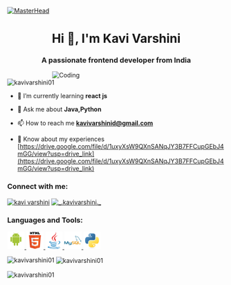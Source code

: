 [![MasterHead](https://cdn-images-1.medium.com/v2/resize:fit:2600/1*CmjmgiI3Sr6oByNZ81pkhQ.jpeg)](https://rishavchanda.io)
<h1 align="center">Hi 👋, I'm Kavi Varshini</h1>
<h3 align="center">A passionate frontend developer from India</h3>
<img align="right" alt="Coding" width="400" src="img align="right" alt="Coding" width="400" src="https://cdn.dribbble.com/users/116207...")
")


<p align="left"> <img src="https://komarev.com/ghpvc/?username=kavivarshini01&label=Profile%20views&color=0e75b6&style=flat" alt="kavivarshini01" /> </p>

- 🌱 I’m currently learning **react js**

- 💬 Ask me about **Java,Python**

- 📫 How to reach me **kavivarshinid@gmail.com**

- 📄 Know about my experiences [https://drive.google.com/file/d/1uxyXsW9QXnSANqJY3B7FFCupGEbJ4mGG/view?usp=drive_link](https://drive.google.com/file/d/1uxyXsW9QXnSANqJY3B7FFCupGEbJ4mGG/view?usp=drive_link)

<h3 align="left">Connect with me:</h3>
<p align="left">
<a href="https://linkedin.com/in/kavi varshini" target="blank"><img align="center" src="https://raw.githubusercontent.com/rahuldkjain/github-profile-readme-generator/master/src/images/icons/Social/linked-in-alt.svg" alt="kavi varshini" height="30" width="40" /></a>
<a href="https://instagram.com/_.kavivarshini._" target="blank"><img align="center" src="https://raw.githubusercontent.com/rahuldkjain/github-profile-readme-generator/master/src/images/icons/Social/instagram.svg" alt="_.kavivarshini._" height="30" width="40" /></a>
</p>

<h3 align="left">Languages and Tools:</h3>
<p align="left"> <a href="https://developer.android.com" target="_blank" rel="noreferrer"> <img src="https://raw.githubusercontent.com/devicons/devicon/master/icons/android/android-original-wordmark.svg" alt="android" width="40" height="40"/> </a> <a href="https://www.w3.org/html/" target="_blank" rel="noreferrer"> <img src="https://raw.githubusercontent.com/devicons/devicon/master/icons/html5/html5-original-wordmark.svg" alt="html5" width="40" height="40"/> </a> <a href="https://www.java.com" target="_blank" rel="noreferrer"> <img src="https://raw.githubusercontent.com/devicons/devicon/master/icons/java/java-original.svg" alt="java" width="40" height="40"/> </a> <a href="https://www.mysql.com/" target="_blank" rel="noreferrer"> <img src="https://raw.githubusercontent.com/devicons/devicon/master/icons/mysql/mysql-original-wordmark.svg" alt="mysql" width="40" height="40"/> </a> <a href="https://www.python.org" target="_blank" rel="noreferrer"> <img src="https://raw.githubusercontent.com/devicons/devicon/master/icons/python/python-original.svg" alt="python" width="40" height="40"/> </a> </p>

<p><img align="left" src="https://github-readme-stats.vercel.app/api/top-langs?username=kavivarshini01&show_icons=true&locale=en&layout=compact" alt="kavivarshini01" /></p>

<p>&nbsp;<img align="center" src="https://github-readme-stats.vercel.app/api?username=kavivarshini01&show_icons=true&locale=en" alt="kavivarshini01" /></p>

<p><img align="center" src="https://github-readme-streak-stats.herokuapp.com/?user=kavivarshini01&" alt="kavivarshini01" /></p>
